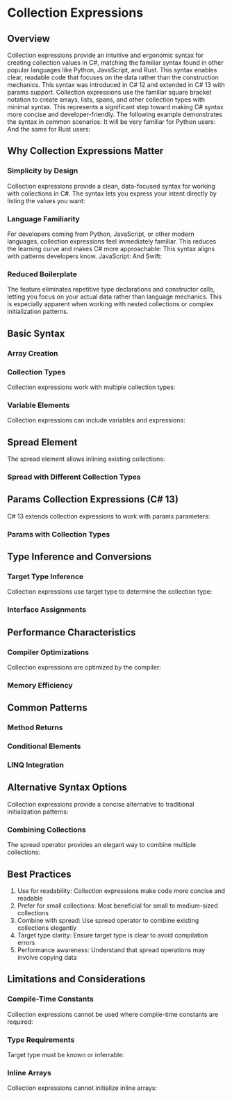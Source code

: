 # Collection Expressions
## Overview
Collection expressions provide an intuitive and ergonomic syntax for creating collection values in C#, matching the familiar syntax found in other popular languages like Python, JavaScript, and Rust. This syntax enables clear, readable code that focuses on the data rather than the construction mechanics.
This syntax was introduced in C# 12 and extended in C# 13 with params support. Collection expressions use the familiar square bracket notation  to create arrays, lists, spans, and other collection types with minimal syntax. This represents a significant step toward making C# syntax more concise and developer-friendly.
The following example demonstrates the syntax in common scenarios:
It will be very familiar for Python users:
And the same for Rust users:
## Why Collection Expressions Matter
### Simplicity by Design
Collection expressions provide a clean, data-focused syntax for working with collections in C#. The syntax lets you express your intent directly by listing the values you want:
### Language Familiarity
For developers coming from Python, JavaScript, or other modern languages, collection expressions feel immediately familiar. This reduces the learning curve and makes C# more approachable:
This syntax aligns with patterns developers know.
JavaScript:
And Swift:
### Reduced Boilerplate
The feature eliminates repetitive type declarations and constructor calls, letting you focus on your actual data rather than language mechanics. This is especially apparent when working with nested collections or complex initialization patterns.
## Basic Syntax
### Array Creation
### Collection Types
Collection expressions work with multiple collection types:
### Variable Elements
Collection expressions can include variables and expressions:
## Spread Element
The spread element  allows inlining existing collections:
### Spread with Different Collection Types
## Params Collection Expressions (C# 13)
C# 13 extends collection expressions to work with params parameters:
### Params with Collection Types
## Type Inference and Conversions
### Target Type Inference
Collection expressions use target type to determine the collection type:
### Interface Assignments
## Performance Characteristics
### Compiler Optimizations
Collection expressions are optimized by the compiler:
### Memory Efficiency
## Common Patterns
### Method Returns
### Conditional Elements
### LINQ Integration
## Alternative Syntax Options
Collection expressions provide a concise alternative to traditional initialization patterns:
### Combining Collections
The spread operator provides an elegant way to combine multiple collections:
## Best Practices
1. Use for readability: Collection expressions make code more concise and readable
2. Prefer for small collections: Most beneficial for small to medium-sized collections
3. Combine with spread: Use spread operator to combine existing collections elegantly
4. Target type clarity: Ensure target type is clear to avoid compilation errors
5. Performance awareness: Understand that spread operations may involve copying data
## Limitations and Considerations
### Compile-Time Constants
Collection expressions cannot be used where compile-time constants are required:
### Type Requirements
Target type must be known or inferrable:
### Inline Arrays
Collection expressions cannot initialize inline arrays:
